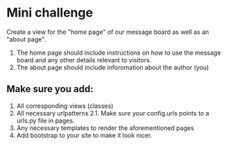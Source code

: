 # Mini challenge

Create a view for the "home page" of our message board as well as an "about page".

1. The home page should include instructions on how to use the message board and
   any other details relevant to visitors.
2. The about page should include inforomation about the author (you)

## Make sure you add:

1. All corresponding views (classes)
2. All necessary urlpatterns
   2.1. Make sure your config.urls points to a urls.py file in pages.
3. Any necessary templates to render the aforementioned pages
4. Add bootstrap to your site to make it look nicer.
